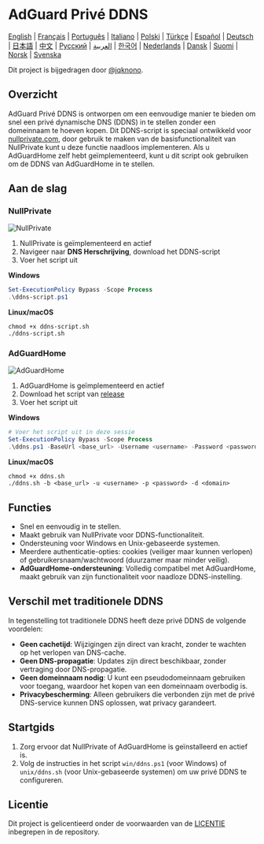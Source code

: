 # AdGuard Privé DDNS

[English](readme.md) | [Français](readme.fr.md) | [Português](readme.pt.md) | [Italiano](readme.it.md) | [Polski](readme.pl.md) | [Türkçe](readme.tr.md) | [Español](readme.es.md) | [Deutsch](readme.de.md) | [日本語](readme.ja.md) | [中文](readme.zh.md) | [Русский](readme.ru.md) | [العربية](readme.ar.md) | [한국어](readme.ko.md) | [Nederlands](readme.nl.md) | [Dansk](readme.da.md) | [Suomi](readme.fi.md) | [Norsk](readme.no.md) | [Svenska](readme.sv.md)

Dit project is bijgedragen door [@jqknono](https://github.com/jqknono).

## Overzicht

AdGuard Privé DDNS is ontworpen om een eenvoudige manier te bieden om snel een privé dynamische DNS (DDNS) in te stellen zonder een domeinnaam te hoeven kopen.
Dit DDNS-script is speciaal ontwikkeld voor [nullprivate.com](https://nullprivate.com), door gebruik te maken van de basisfunctionaliteit van NullPrivate kunt u deze functie naadloos implementeren.
Als u AdGuardHome zelf hebt geïmplementeerd, kunt u dit script ook gebruiken om de DDNS van AdGuardHome in te stellen.

## Aan de slag

### NullPrivate

![NullPrivate](./assets/nullprivate.webp)

1. NullPrivate is geïmplementeerd en actief
2. Navigeer naar **DNS Herschrijving**, download het DDNS-script
3. Voer het script uit

**Windows**

```powershell
Set-ExecutionPolicy Bypass -Scope Process
.\ddns-script.ps1
```

**Linux/macOS**

```shell
chmod +x ddns-script.sh
./ddns-script.sh
```

### AdGuardHome

![AdGuardHome](./assets/adguardhome.webp)

1. AdGuardHome is geïmplementeerd en actief
2. Download het script van [release](https://github.com/NullPrivate/nullprivate-ddns/releases)
3. Voer het script uit

**Windows**

```powershell
# Voer het script uit in deze sessie
Set-ExecutionPolicy Bypass -Scope Process
.\ddns.ps1 -BaseUrl <base_url> -Username <username> -Password <password> -Domain <domain>
```

**Linux/macOS**

```shell
chmod +x ddns.sh
./ddns.sh -b <base_url> -u <username> -p <password> -d <domain>
```

## Functies

- Snel en eenvoudig in te stellen.
- Maakt gebruik van NullPrivate voor DDNS-functionaliteit.
- Ondersteuning voor Windows en Unix-gebaseerde systemen.
- Meerdere authenticatie-opties: cookies (veiliger maar kunnen verlopen) of gebruikersnaam/wachtwoord (duurzamer maar minder veilig).
- **AdGuardHome-ondersteuning**: Volledig compatibel met AdGuardHome, maakt gebruik van zijn functionaliteit voor naadloze DDNS-instelling.

## Verschil met traditionele DDNS

In tegenstelling tot traditionele DDNS heeft deze privé DDNS de volgende voordelen:

- **Geen cachetijd**: Wijzigingen zijn direct van kracht, zonder te wachten op het verlopen van DNS-cache.
- **Geen DNS-propagatie**: Updates zijn direct beschikbaar, zonder vertraging door DNS-propagatie.
- **Geen domeinnaam nodig**: U kunt een pseudodomeinnaam gebruiken voor toegang, waardoor het kopen van een domeinnaam overbodig is.
- **Privacybescherming**: Alleen gebruikers die verbonden zijn met de privé DNS-service kunnen DNS oplossen, wat privacy garandeert.

## Startgids

1. Zorg ervoor dat NullPrivate of AdGuardHome is geïnstalleerd en actief is.
2. Volg de instructies in het script `win/ddns.ps1` (voor Windows) of `unix/ddns.sh` (voor Unix-gebaseerde systemen) om uw privé DDNS te configureren.

## Licentie

Dit project is gelicentieerd onder de voorwaarden van de [LICENTIE](LICENSE) inbegrepen in de repository.